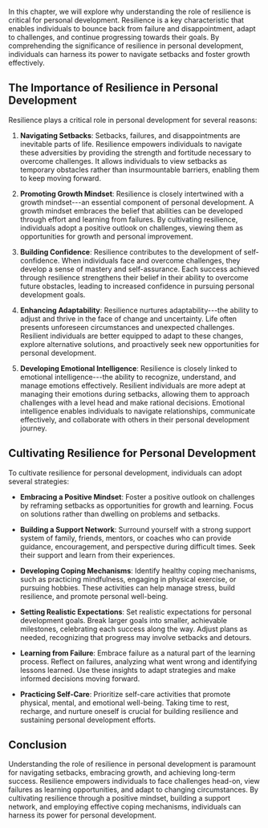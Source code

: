
In this chapter, we will explore why understanding the role of resilience is critical for personal development. Resilience is a key characteristic that enables individuals to bounce back from failure and disappointment, adapt to challenges, and continue progressing towards their goals. By comprehending the significance of resilience in personal development, individuals can harness its power to navigate setbacks and foster growth effectively.

The Importance of Resilience in Personal Development
----------------------------------------------------

Resilience plays a critical role in personal development for several reasons:

1. **Navigating Setbacks**: Setbacks, failures, and disappointments are inevitable parts of life. Resilience empowers individuals to navigate these adversities by providing the strength and fortitude necessary to overcome challenges. It allows individuals to view setbacks as temporary obstacles rather than insurmountable barriers, enabling them to keep moving forward.

2. **Promoting Growth Mindset**: Resilience is closely intertwined with a growth mindset---an essential component of personal development. A growth mindset embraces the belief that abilities can be developed through effort and learning from failures. By cultivating resilience, individuals adopt a positive outlook on challenges, viewing them as opportunities for growth and personal improvement.

3. **Building Confidence**: Resilience contributes to the development of self-confidence. When individuals face and overcome challenges, they develop a sense of mastery and self-assurance. Each success achieved through resilience strengthens their belief in their ability to overcome future obstacles, leading to increased confidence in pursuing personal development goals.

4. **Enhancing Adaptability**: Resilience nurtures adaptability---the ability to adjust and thrive in the face of change and uncertainty. Life often presents unforeseen circumstances and unexpected challenges. Resilient individuals are better equipped to adapt to these changes, explore alternative solutions, and proactively seek new opportunities for personal development.

5. **Developing Emotional Intelligence**: Resilience is closely linked to emotional intelligence---the ability to recognize, understand, and manage emotions effectively. Resilient individuals are more adept at managing their emotions during setbacks, allowing them to approach challenges with a level head and make rational decisions. Emotional intelligence enables individuals to navigate relationships, communicate effectively, and collaborate with others in their personal development journey.

Cultivating Resilience for Personal Development
-----------------------------------------------

To cultivate resilience for personal development, individuals can adopt several strategies:

* **Embracing a Positive Mindset**: Foster a positive outlook on challenges by reframing setbacks as opportunities for growth and learning. Focus on solutions rather than dwelling on problems and setbacks.

* **Building a Support Network**: Surround yourself with a strong support system of family, friends, mentors, or coaches who can provide guidance, encouragement, and perspective during difficult times. Seek their support and learn from their experiences.

* **Developing Coping Mechanisms**: Identify healthy coping mechanisms, such as practicing mindfulness, engaging in physical exercise, or pursuing hobbies. These activities can help manage stress, build resilience, and promote personal well-being.

* **Setting Realistic Expectations**: Set realistic expectations for personal development goals. Break larger goals into smaller, achievable milestones, celebrating each success along the way. Adjust plans as needed, recognizing that progress may involve setbacks and detours.

* **Learning from Failure**: Embrace failure as a natural part of the learning process. Reflect on failures, analyzing what went wrong and identifying lessons learned. Use these insights to adapt strategies and make informed decisions moving forward.

* **Practicing Self-Care**: Prioritize self-care activities that promote physical, mental, and emotional well-being. Taking time to rest, recharge, and nurture oneself is crucial for building resilience and sustaining personal development efforts.

Conclusion
----------

Understanding the role of resilience in personal development is paramount for navigating setbacks, embracing growth, and achieving long-term success. Resilience empowers individuals to face challenges head-on, view failures as learning opportunities, and adapt to changing circumstances. By cultivating resilience through a positive mindset, building a support network, and employing effective coping mechanisms, individuals can harness its power for personal development.
